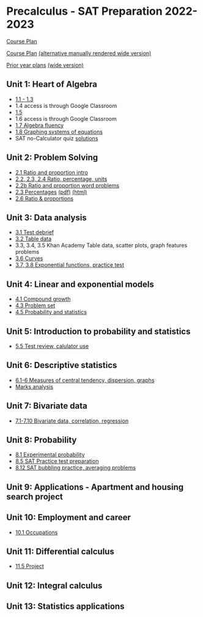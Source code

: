 # Precalculus - SAT Preparation 2022-2023

[Course Plan](plan-SAT2023)

[Course Plan](../PreCalc2023/Plan_IB2023) [(alternative manually rendered wide version)](../PreCalc2023/Plan_IB2023-wide)

[Prior year plans](../PreCalc2023/plan_IB2022) [(wide version)](../PreCalc2023/plan-ib2022-wide)

## Unit 1: Heart of Algebra

- [1.1 - 1.3](01-Algebra/01-Slides-Algebra)
- 1.4 access is through Google Classroom
- [1.5](01-Algebra/01b-Slides-Algebra)
- 1.6 access is through Google Classroom
- [1.7 Algebra fluency](01-Algebra/01-7-Slides-Fluency)
- [1.8 Graphing systems of equations](01-Algebra/01-8-Slides-graphing-systems)
- SAT no-Calculator quiz [solutions](SAT-practice-tests/SAT-Quiz-solutions-22Sept.pdf)

## Unit 2: Problem Solving

- [2.1 Ratio and proportion intro](02-Problem-solving/02-1-ratios+quiz-review)
- [2.2, 2.3, 2.4 Ratio, percentage, units](02-Problem-solving/02-2+Khan-ratios)
- [2.2b Ratio and proportion word problems](02-Problem-solving/02-2b-ratio-problems)
- [2.3 Percentages](02-Problem-solving/02-3-Percent) [(pdf)](02-Problem-solving/02-3-Percent.pdf) [(html)](02-Problem-solving/02-3-Percent_html)
- [2.6 Ratio & proportions](02-Problem-solving/02-6-ratio+proportions2)

## Unit 3: Data analysis

- [3.1 Test debrief](03-Data-analysis/3-1Test-debrief)
- [3.2 Table data](03-Data-analysis/3-2Table-data)
- 3.3, 3.4, 3.5 Khan Academy Table data, scatter plots, graph features problems
- [3.6 Curves](03-Data-analysis/3-6Function-curves)
- [3.7, 3.8 Exponential functions, practice test](03-Data-analysis/3-7Exponential-vs-linear)

## Unit 4: Linear and exponential models

- [4.1 Compound growth](04-Linear+exponentials/4-1Exponential-functions)
- [4.3 Problem set](04-Linear+exponentials/4-3CW_Compound-interest.pdf)
- [4.5 Probability and statistics](04-Linear+exponentials/4-5Probability)

## Unit 5: Introduction to probability and statistics

- [5.5 Test review, calulator use](05-Probability+statistics/5-5Test-review)

## Unit 6: Descriptive statistics

- [6.1-6 Measures of central tendency, dispersion, graphs](06-Descriptive-statistics/6-1Central-tendency)
- [Marks analysis](07-Bivariate-data/marks-analysis.slides.html)

## Unit 7: Bivariate data

- [7.1-7.10 Bivariate data, correlation, regression](07-Bivariate-data/7-1Correlation)

## Unit 8: Probability

- [8.1 Experimental probability](08-Probability/8-1Experimental-probability)
- [8.5 SAT Practice test preparation](08-Probability/8-5Test-prep)
- [8.12 SAT bubbling practice, averaging problems](08-Probability/8-12SAT-free-response)

## Unit 9: Applications - Apartment and housing search project

## Unit 10: Employment and career

- [10.1 Occupations](10-Employment/10-1Occupations)

## Unit 11: Differential calculus

- [11.5 Project](11-Calculus/11-5Proj-equations-muboard.html)

## Unit 12: Integral calculus

## Unit 13: Statistics applications
